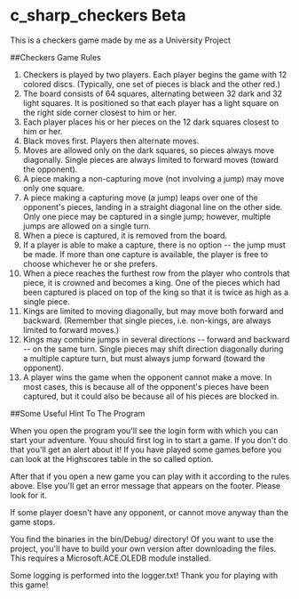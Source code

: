 # c_sharp_checkers Beta
This is a checkers game made by me as a University Project

##Checkers Game Rules

1. Checkers is played by two players. Each player begins the game with 12 colored discs. (Typically, one set of pieces is black and the other red.)
2. The board consists of 64 squares, alternating between 32 dark and 32 light squares. It is positioned so that each player has a light square on the right side corner closest to him or her.
3. Each player places his or her pieces on the 12 dark squares closest to him or her.
4. Black moves first. Players then alternate moves.
5. Moves are allowed only on the dark squares, so pieces always move diagonally. Single pieces are always limited to forward moves (toward the opponent).
6. A piece making a non-capturing move (not involving a jump) may move only one square.
7. A piece making a capturing move (a jump) leaps over one of the opponent's pieces, landing in a straight diagonal line on the other side. Only one piece may be captured in a single jump; however, multiple jumps are allowed on a single turn.
8. When a piece is captured, it is removed from the board.
9. If a player is able to make a capture, there is no option -- the jump must be made. If more than one capture is available, the player is free to choose whichever he or she prefers.
10. When a piece reaches the furthest row from the player who controls that piece, it is crowned and becomes a king. One of the pieces which had been captured is placed on top of the king so that it is twice as high as a single piece.
11. Kings are limited to moving diagonally, but may move both forward and backward. (Remember that single pieces, i.e. non-kings, are always limited to forward moves.)
12. Kings may combine jumps in several directions -- forward and backward -- on the same turn. Single pieces may shift direction diagonally during a multiple capture turn, but must always jump forward (toward the opponent).
13. A player wins the game when the opponent cannot make a move. In most cases, this is because all of the opponent's pieces have been captured, but it could also be because all of his pieces are blocked in.

##Some Useful Hint To The Program

When you open the program you'll see the login form with which you can start your adventure. Youu should first log in to start a game. If you don't do that you'll get an alert about it!
If you have played some games before you can look at the Highscores table in the so called option.

After that if you open a new game you can play with it according to the rules above. Else you'll get an error message that appears on the footer. Please look for it.

If some player doesn't have any opponent, or cannot move anyway than the game stops.

You find the binaries in the bin/Debug/ directory!
Of you want to use the project, you'll have to build your own version after downloading the files. 
This requires a Microsoft.ACE.OLEDB module installed.

Some logging is performed into the logger.txt!
Thank you for playing with this game!
